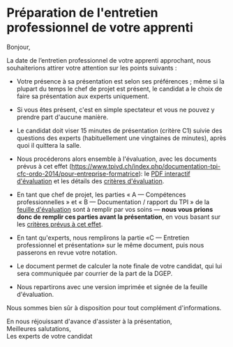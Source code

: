 # Préparation de l'entretien professionnel de votre apprenti

Bonjour,

La date de l’entretien professionnel de votre apprenti approchant, nous
souhaiterions attirer votre attention sur les points suivants :

  * Votre présence à sa présentation est selon ses préférences ; même si la
    plupart du temps le chef de projet est présent, le candidat a le choix de
    faire sa présentation aux experts uniquement.

  * Si vous êtes présent, c'est en simple spectateur et vous ne pouvez y prendre
    part d'aucune manière.

  * Le candidat doit viser 15 minutes de présentation (critère C1) suivie des
    questions des experts (habituellement une vingtaines de minutes), après quoi
    il quittera la salle.

  * Nous procéderons alors ensemble à l'évaluation, avec les documents
    prévus à cet effet (https://www.tpivd.ch/index.php/documentation-tpi-cfc-ordo-2014/pour-entreprise-formatrice):
    le [PDF interactif d'évaluation] et les détails des [critères d'évaluation].

  * En tant que chef de projet, les parties « A — Compétences professionnelles »
    et « B — Documentation / rapport du TPI » de la [feuille d'évaluation] sont
    à remplir par vos soins — **nous vous prions donc de remplir ces parties
    avant la présentation**, en vous basant sur les 
    [critères prévus à cet effet].

  * En tant qu'experts, nous remplirons la partie «C — Entretien professionnel
    et présentation» sur le même document, puis nous passerons en revue votre
    notation.

  * Le document permet de calculer la note finale de votre candidat, qui lui
    sera communiquée par courrier de la part de la DGEP.

  * Nous repartirons avec une version imprimée et signée de la feuille 
    d'évaluation.


Nous sommes bien sûr à disposition pour tout complément d'informations.

En nous réjouissant d'avance d'assister à la présentation,  
Meilleures salutations,  
Les experts de votre candidat

[PDF interactif d'évaluation]: https://www.tpivd.ch/files/cfc-ordo2k14/2.%20Feuille%20d%20evaluation.pdf
[feuille d'évaluation]: https://www.tpivd.ch/files/cfc-ordo2k14/2.%20Feuille%20d%20evaluation.pdf
[critères d'évaluation]: https://www.tpivd.ch/files/cfc-ordo2k14/2.%20Criteres%20d%20evaluation%20TPI.PDF
[critères prévus à cet effet]: https://www.tpivd.ch/files/cfc-ordo2k14/2.%20Criteres%20d%20evaluation%20TPI.PDF
